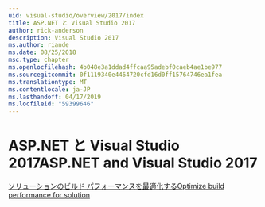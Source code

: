 ```yaml
---
uid: visual-studio/overview/2017/index
title: ASP.NET と Visual Studio 2017
author: rick-anderson
description: Visual Studio 2017
ms.author: riande
ms.date: 08/25/2018
msc.type: chapter
ms.openlocfilehash: 4b048e3a1ddad4ffcaa95adebf0caeb4ae1be977
ms.sourcegitcommit: 0f1119340e4464720cfd16d0ff15764746ea1fea
ms.translationtype: MT
ms.contentlocale: ja-JP
ms.lasthandoff: 04/17/2019
ms.locfileid: "59399646"
---
```

# <a name="aspnet-and-visual-studio-2017"></a><span data-ttu-id="6ac70-103">ASP.NET と Visual Studio 2017</span><span class="sxs-lookup"><span data-stu-id="6ac70-103">ASP.NET and Visual Studio 2017</span></span>


[<span data-ttu-id="6ac70-104">ソリューションのビルド パフォーマンスを最適化する</span><span class="sxs-lookup"><span data-stu-id="6ac70-104">Optimize build performance for solution</span></span>](xref:visual-studio/overview/2017/optimize-build-perf)